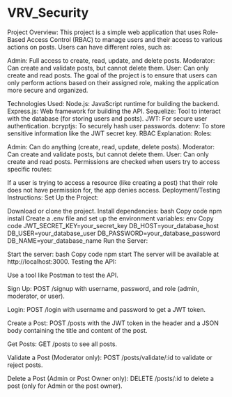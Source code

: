 # VRV_Security
Project Overview:
This project is a simple web application that uses Role-Based Access Control (RBAC) to manage users and their access to various actions on posts. Users can have different roles, such as:

Admin: Full access to create, read, update, and delete posts.
Moderator: Can create and validate posts, but cannot delete them.
User: Can only create and read posts.
The goal of the project is to ensure that users can only perform actions based on their assigned role, making the application more secure and organized.

Technologies Used:
Node.js: JavaScript runtime for building the backend.
Express.js: Web framework for building the API.
Sequelize: Tool to interact with the database (for storing users and posts).
JWT: For secure user authentication.
bcryptjs: To securely hash user passwords.
dotenv: To store sensitive information like the JWT secret key.
RBAC Explanation:
Roles:

Admin: Can do anything (create, read, update, delete posts).
Moderator: Can create and validate posts, but cannot delete them.
User: Can only create and read posts.
Permissions are checked when users try to access specific routes:

If a user is trying to access a resource (like creating a post) that their role does not have permission for, the app denies access.
Deployment/Testing Instructions:
Set Up the Project:

Download or clone the project.
Install dependencies:
bash
Copy code
npm install
Create a .env file and set up the environment variables:
env
Copy code
JWT_SECRET_KEY=your_secret_key
DB_HOST=your_database_host
DB_USER=your_database_user
DB_PASSWORD=your_database_password
DB_NAME=your_database_name
Run the Server:

Start the server:
bash
Copy code
npm start
The server will be available at http://localhost:3000.
Testing the API:

Use a tool like Postman to test the API.

Sign Up:
POST /signup with username, password, and role (admin, moderator, or user).

Login:
POST /login with username and password to get a JWT token.

Create a Post:
POST /posts with the JWT token in the header and a JSON body containing the title and content of the post.

Get Posts:
GET /posts to see all posts.

Validate a Post (Moderator only):
POST /posts/validate/:id to validate or reject posts.

Delete a Post (Admin or Post Owner only):
DELETE /posts/:id to delete a post (only for Admin or the post owner).


